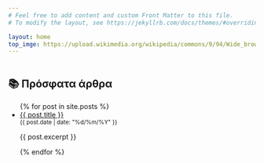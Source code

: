 ```yaml
---
# Feel free to add content and custom Front Matter to this file.
# To modify the layout, see https://jekyllrb.com/docs/themes/#overriding-theme-defaults

layout: home
top_imge: https://upload.wikimedia.org/wikipedia/commons/9/94/Wide_brown_land_art-work.JPG
---
```

<div style="text-align:center;">
  <img src="{{ site.baseurl }}/assets/corfu.jpg" alt="" style="max-width:80%; height:auto;">
</div>

<h2>📚 Πρόσφατα άρθρα</h2>
<ul>
  {% for post in site.posts %}
    <li>
      <a href="{{ post.url | relative_url }}">{{ post.title }}</a>
      <br>
      <small>{{ post.date | date: "%d/%m/%Y" }}</small>
      <p>{{ post.excerpt }}</p>
    </li>
  {% endfor %}
</ul>
